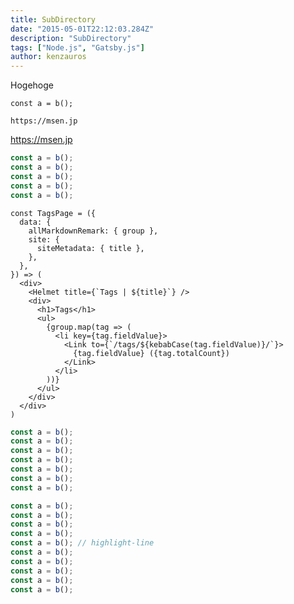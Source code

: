 ```yaml
---
title: SubDirectory
date: "2015-05-01T22:12:03.284Z"
description: "SubDirectory"
tags: ["Node.js", "Gatsby.js"]
author: kenzauros
---
```


Hogehoge


`const a = b();`

`https://msen.jp`

https://msen.jp

```:title=hogehoge.js
const a = b();
const a = b();
const a = b();
const a = b();
const a = b();
```

```jsx{numberLines:true}
const TagsPage = ({
  data: {
    allMarkdownRemark: { group },
    site: {
      siteMetadata: { title },
    },
  },
}) => (
  <div>
    <Helmet title={`Tags | ${title}`} />
    <div>
      <h1>Tags</h1>
      <ul>
        {group.map(tag => (
          <li key={tag.fieldValue}>
            <Link to={`/tags/${kebabCase(tag.fieldValue)}/`}>
              {tag.fieldValue} ({tag.totalCount})
            </Link>
          </li>
        ))}
      </ul>
    </div>
  </div>
)
```

```js{numberLines:true}{4,8-9}:title=hogehoge.js
const a = b();
const a = b();
const a = b();
const a = b();
const a = b();
const a = b();
const a = b();
```

```js:title=hogehoge.js
const a = b();
const a = b();
const a = b();
const a = b();
const a = b(); // highlight-line
const a = b();
const a = b();
const a = b();
const a = b();
const a = b();
```
